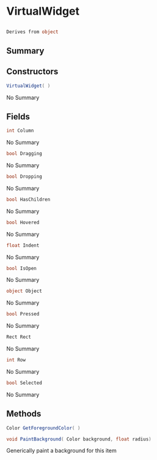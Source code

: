 # VirtualWidget

## 
```c#
Derives from object
```

## Summary


## Constructors

```c#
VirtualWidget( ) 
```
No Summary
## Fields

```c#
int Column
```
No Summary
```c#
bool Dragging
```
No Summary
```c#
bool Dropping
```
No Summary
```c#
bool HasChildren
```
No Summary
```c#
bool Hovered
```
No Summary
```c#
float Indent
```
No Summary
```c#
bool IsOpen
```
No Summary
```c#
object Object
```
No Summary
```c#
bool Pressed
```
No Summary
```c#
Rect Rect
```
No Summary
```c#
int Row
```
No Summary
```c#
bool Selected
```
No Summary
## Methods

```c#
Color GetForegroundColor( ) 
```

```c#
void PaintBackground( Color background, float radius) 
```
Generically paint a background for this item

